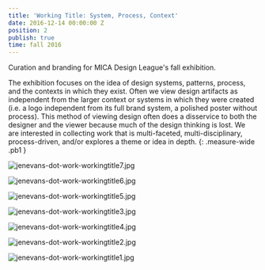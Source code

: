 ```yaml
---
title: 'Working Title: System, Process, Context'
date: 2016-12-14 00:00:00 Z
position: 2
publish: true
time: fall 2016
---
```




Curation and branding for MICA Design League's fall exhibition.

The exhibition focuses on the idea of design systems, patterns, process, and the contexts in which they exist. Often we view design artifacts as independent from the larger context or systems in which they were created (i.e. a logo independent from its full brand system, a polished poster without process). This method of viewing design often does a disservice to both the designer and the viewer because much of the design thinking is lost. We are interested in collecting work that is multi-faceted, multi-disciplinary, process-driven, and/or explores a theme or idea in depth.
{: .measure-wide .pb1 }

![jenevans-dot-work-workingtitle7.jpg](/uploads/jenevans-dot-work-workingtitle7.jpg)

![jenevans-dot-work-workingtitle6.jpg](/uploads/jenevans-dot-work-workingtitle6.jpg)

![jenevans-dot-work-workingtitle5.jpg](/uploads/jenevans-dot-work-workingtitle5.jpg)

![jenevans-dot-work-workingtitle3.jpg](/uploads/jenevans-dot-work-workingtitle3.jpg)

![jenevans-dot-work-workingtitle4.jpg](/uploads/jenevans-dot-work-workingtitle4.jpg)

![jenevans-dot-work-workingtitle2.jpg](/uploads/jenevans-dot-work-workingtitle2.jpg)

![jenevans-dot-work-workingtitle1.jpg](/uploads/jenevans-dot-work-workingtitle1.jpg)
